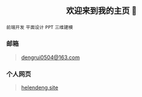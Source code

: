 ## <p align="center">欢迎来到我的主页 👋</p>

<!--
**PAINKILLER0504/PAINKILLER0504** is a ✨ _special_ ✨ repository because its `README.md` (this file) appears on your GitHub profile.

Here are some ideas to get you started:

- 🔭 I’m currently working on ...
- 🌱 I’m currently learning ...
- 👯 I’m looking to collaborate on ...
- 🤔 I’m looking for help with ...
- 💬 Ask me about ...
- 📫 How to reach me: ...
- 😄 Pronouns: ...
- ⚡ Fun fact: ...
-->

`前端开发` `平面设计` `PPT` `三维建模`

 ### 邮箱
> [dengrui0504@163.com](mailto:dengrui0504@163.com)
 ### 个人网页
> [helendeng.site](https://helendeng.site)
